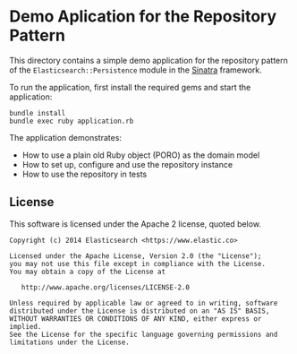 Demo Aplication for the Repository Pattern
==========================================

This directory contains a simple demo application for the repository pattern of the `Elasticsearch::Persistence`
module in the [Sinatra](http://www.sinatrarb.com) framework.

To run the application, first install the required gems and start the application:

```
bundle install
bundle exec ruby application.rb
```

The application demonstrates:

* How to use a plain old Ruby object (PORO) as the domain model
* How to set up, configure and use the repository instance
* How to use the repository in tests

## License

This software is licensed under the Apache 2 license, quoted below.

    Copyright (c) 2014 Elasticsearch <https://www.elastic.co>

    Licensed under the Apache License, Version 2.0 (the "License");
    you may not use this file except in compliance with the License.
    You may obtain a copy of the License at

       http://www.apache.org/licenses/LICENSE-2.0

    Unless required by applicable law or agreed to in writing, software
    distributed under the License is distributed on an "AS IS" BASIS,
    WITHOUT WARRANTIES OR CONDITIONS OF ANY KIND, either express or implied.
    See the License for the specific language governing permissions and
    limitations under the License.
